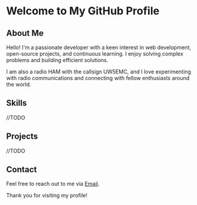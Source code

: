 # Welcome to My GitHub Profile

## About Me
Hello! 
I'm a passionate developer with a keen interest in web development, open-source projects, and continuous learning. I enjoy solving complex problems and building efficient solutions. 

I am also a radio HAM with the callsign UW5EMC, and I love experimenting with radio communications and connecting with fellow enthusiasts around the world.

## Skills
//TODO

## Projects
//TODO

## Contact
Feel free to reach out to me via [Email](mailto:lulzsecer@gmail.com).

Thank you for visiting my profile!